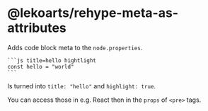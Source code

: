 # @lekoarts/rehype-meta-as-attributes

Adds code block meta to the `node.properties`.

````
```js title=hello hightlight
const hello = "world"
```
````

Is turned into `title: "hello"` and `highlight: true`.

You can access those in e.g. React then in the `props` of `<pre>` tags.
